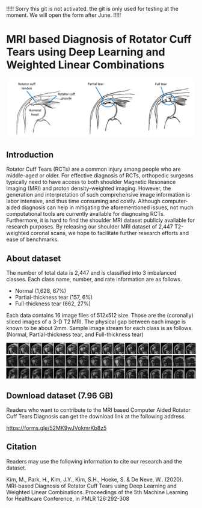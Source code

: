 !!!!! Sorry this git is not activated. the git is only used for testing at the moment. We will open the form after June. !!!!!


# MRI based Diagnosis of Rotator Cuff Tears using Deep Learning and Weighted Linear Combinations

![RCT_description](images/RCT_description.png?raw=true "RCT_description")


## Introduction 

Rotator Cuff Tears (RCTs) are a common injury among people who are middle-aged or older. For effective diagnosis of RCTs, orthopedic surgeons typically need to have access to both shoulder Magnetic Resonance Imaging (MRI) and proton density-weighted imaging. However, the generation and interpretation of such comprehensive image information is labor intensive, and thus time consuming and costly. Although computer-aided diagnosis can help in mitigating the aforementioned issues, not much computational tools are currently available for diagnosing RCTs. Furthermore, it is hard to find the shoulder MRI dataset publicly available for research purposes. By releasing our shoulder MRI dataset of 2,447 T2-weighted coronal scans, we hope to facilitate further research efforts and ease of benchmarks.


## About dataset

The number of total data is 2,447 and is classified into 3 imbalanced classes. Each class name, number, and rate information are as follows.

<ul>
  <li>Normal (1,628, 67%)</li>
  <li>Partial-thickness tear (157, 6%)</li>
  <li>Full-thickness tear (662, 27%)</li>
</ul>


Each data contains 16 image files of 512x512 size. Those are the (coronally) sliced images of a 3-D T2 MRI. The physical gap between each image is known to be about 2mm. Sample image stream for each class is as follows. (Normal, Partial-thickness tear, and Full-thickness tear)

![RCT_description](images/normal.png?raw=true "RCT_description")
![RCT_description](images/partial.png?raw=true "RCT_description")
![RCT_description](images/full.png?raw=true "RCT_description")



## Download dataset (7.96 GB)

Readers who want to contribute to the MRI based Computer Aided Rotator Cuff Tears Diagnosis can get the download link at the following address.

https://forms.gle/52MK9wJVokmrKb8z5



## Citation 

Readers may use the following information to cite our research and the dataset.

Kim, M., Park, H., Kim, J.Y., Kim, S.H., Hoeke, S. & De Neve, W.. (2020). MRI-based Diagnosis of Rotator Cuff Tears using Deep Learning and Weighted Linear Combinations. Proceedings of the 5th Machine Learning for Healthcare Conference, in PMLR 126:292-308
